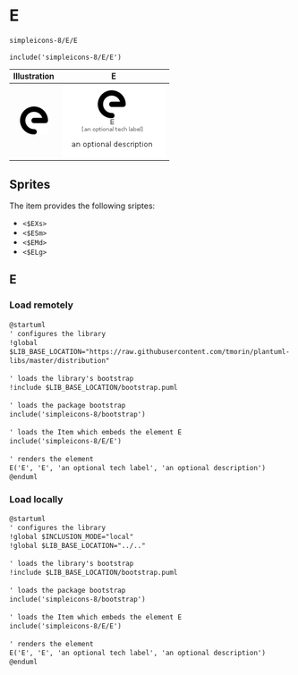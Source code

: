 # E


```text
simpleicons-8/E/E
```

```text
include('simpleicons-8/E/E')
```



| Illustration | E |
| :---: | :---: |
| ![illustration for Illustration](../../simpleicons-8/E/E.png) | ![illustration for E](../../simpleicons-8/E/E.Local.png) |



## Sprites
The item provides the following sriptes:

- `<$EXs>`
- `<$ESm>`
- `<$EMd>`
- `<$ELg>`





## E

### Load remotely
```plantuml
@startuml
' configures the library
!global $LIB_BASE_LOCATION="https://raw.githubusercontent.com/tmorin/plantuml-libs/master/distribution"

' loads the library's bootstrap
!include $LIB_BASE_LOCATION/bootstrap.puml

' loads the package bootstrap
include('simpleicons-8/bootstrap')

' loads the Item which embeds the element E
include('simpleicons-8/E/E')

' renders the element
E('E', 'E', 'an optional tech label', 'an optional description')
@enduml
```

### Load locally
```plantuml
@startuml
' configures the library
!global $INCLUSION_MODE="local"
!global $LIB_BASE_LOCATION="../.."

' loads the library's bootstrap
!include $LIB_BASE_LOCATION/bootstrap.puml

' loads the package bootstrap
include('simpleicons-8/bootstrap')

' loads the Item which embeds the element E
include('simpleicons-8/E/E')

' renders the element
E('E', 'E', 'an optional tech label', 'an optional description')
@enduml
```

